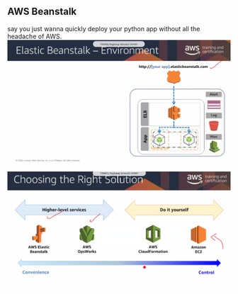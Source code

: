## AWS Beanstalk
say you just wanna quickly deploy your python app without all the headache of AWS.
![](../assets/aws-training-40.png)



![](../assets/aws-training-41.png)